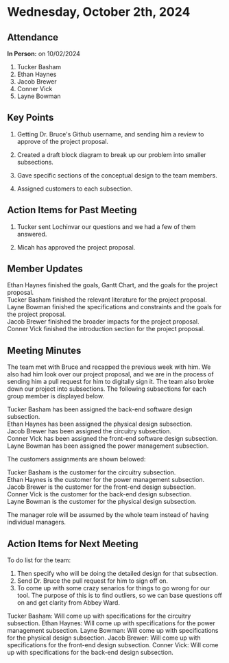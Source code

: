 # Wednesday, October 2th, 2024

## Attendance
**In Person:** on 10/02/2024
1. Tucker Basham
2. Ethan Haynes
3. Jacob Brewer
4. Conner Vick
5. Layne Bowman

## Key Points
1. Getting Dr. Bruce's Github username, and sending him a review to approve of the project proposal.  

2. Created a draft block diagram to break up our problem into smaller subsections.  

3. Gave specific sections of the conceptual design to the team members.  

4. Assigned customers to each subsection.  


## Action Items for Past Meeting
1. Tucker sent Lochinvar our questions and we had a few of them answered.

2. Micah has approved the project proposal.


## Member Updates
Ethan Haynes finished the goals, Gantt Chart, and the goals for the project proposal.  
Tucker Basham finished the relevant literature for the project proposal.  
Layne Bowman finished the specifications and constraints and the goals for the project proposal.  
Jacob Brewer finished the broader impacts for the project proposal.  
Conner Vick finished the introduction section for the project proposal.  

## Meeting Minutes
The team met with Bruce and recapped the previous week with him. We also had him look over our project proposal, and we are in the process of sending him a pull request for him to digitally sign it. The team also broke down our project into subsections. The following subsections for each group member is displayed below.  

Tucker Basham has been assigned the back-end software design subsection.  
Ethan Haynes has been assigned the physical design subsection.  
Jacob Brewer has been assigned the circuitry subsection.  
Conner Vick has been assigned the front-end software design subsection.  
Layne Bowman has been assigned the power management subsection.  

The customers assignments are shown belowed:  

Tucker Basham is the customer for the circuitry subsection.  
Ethan Haynes is the customer for the power management subsection.  
Jacob Brewer is the customer for the front-end design subsection.  
Conner Vick is the customer for the back-end design subsection.  
Layne Bowman is the customer for the physical design subsection.  

The manager role will be assumed by the whole team instead of having individual managers.  


## Action Items for Next Meeting
To do list for the team:  
1. Then specify who will be doing the detailed design for that subsection.
2. Send Dr. Bruce the pull request for him to sign off on.
3. To come up with some crazy senarios for things to go wrong for our tool. The purpose of this is to find outliers, so we can base questions off on and get clarity from Abbey Ward.

Tucker Basham: Will come up with specifications for the circuitry subsection.
Ethan Haynes: Will come up with specifications for the power management subsection.
Layne Bowman: Will come up with specifications for the physical design subsection.
Jacob Brewer: Will come up with specifications for the front-end design subsection.
Conner Vick: Will come up with specifications for the back-end design subsection.

